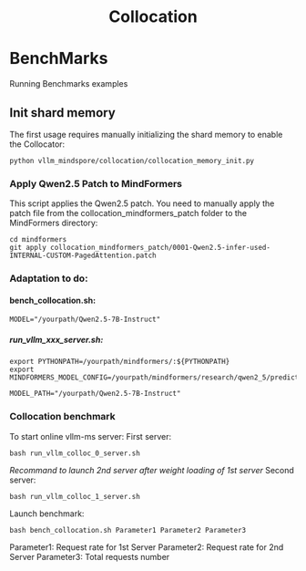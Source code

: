 <h1 align="center">
Collocation
</h1>

# BenchMarks
Running Benchmarks examples

## Init shard memory
The first usage requires manually initializing the shard memory to enable the Collocator:

```
python vllm_mindspore/collocation/collocation_memory_init.py
```

### Apply Qwen2.5 Patch to MindFormers
This script applies the Qwen2.5 patch.
You need to manually apply the patch file from the collocation_mindformers_patch folder to the MindFormers directory:

```
cd mindformers
git apply collocation_mindformers_patch/0001-Qwen2.5-infer-used-INTERNAL-CUSTOM-PagedAttention.patch
```

### Adaptation to do:
#### bench_collocation.sh:

```
MODEL="/yourpath/Qwen2.5-7B-Instruct"
```

##### run_vllm_xxx_server.sh:

```
export PYTHONPATH=/yourpath/mindformers/:${PYTHONPATH}
export MINDFORMERS_MODEL_CONFIG=/yourpath/mindformers/research/qwen2_5/predict_qwen2_5_7b_instruct.yaml

MODEL_PATH="/yourpath/Qwen2.5-7B-Instruct"
```

### Collocation benchmark
To start online vllm-ms server:
First server:

```
bash run_vllm_colloc_0_server.sh
```

_Recommand to launch 2nd server after weight loading of 1st server_
Second server:

```
bash run_vllm_colloc_1_server.sh
```

Launch benchmark:

```
bash bench_collocation.sh Parameter1 Parameter2 Parameter3
```

Parameter1: Request rate for 1st Server
Parameter2: Request rate for 2nd Server
Parameter3: Total requests number
